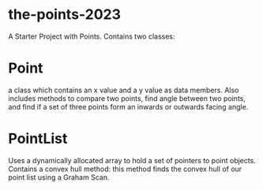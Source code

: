 # the-points-2023
A Starter Project with Points.
Contains two classes:
# Point
a class which contains an x value and a y value as data members. Also includes methods to compare two points, find angle between two points, and find if a set of three points form an inwards or outwards facing angle.
# PointList
Uses a dynamically allocated array to hold a set of pointers to point objects. Contains a convex hull method: this method finds the convex hull of our point list using a Graham Scan.
